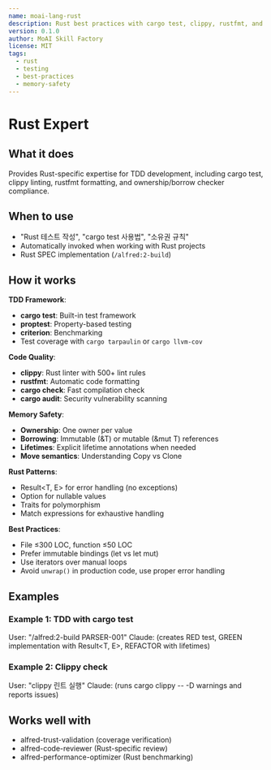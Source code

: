 ```yaml
---
name: moai-lang-rust
description: Rust best practices with cargo test, clippy, rustfmt, and ownership/borrow checker mastery
version: 0.1.0
author: MoAI Skill Factory
license: MIT
tags:
  - rust
  - testing
  - best-practices
  - memory-safety
---
```


# Rust Expert

## What it does

Provides Rust-specific expertise for TDD development, including cargo test, clippy linting, rustfmt formatting, and ownership/borrow checker compliance.

## When to use

- "Rust 테스트 작성", "cargo test 사용법", "소유권 규칙"
- Automatically invoked when working with Rust projects
- Rust SPEC implementation (`/alfred:2-build`)

## How it works

**TDD Framework**:
- **cargo test**: Built-in test framework
- **proptest**: Property-based testing
- **criterion**: Benchmarking
- Test coverage with `cargo tarpaulin` or `cargo llvm-cov`

**Code Quality**:
- **clippy**: Rust linter with 500+ lint rules
- **rustfmt**: Automatic code formatting
- **cargo check**: Fast compilation check
- **cargo audit**: Security vulnerability scanning

**Memory Safety**:
- **Ownership**: One owner per value
- **Borrowing**: Immutable (&T) or mutable (&mut T) references
- **Lifetimes**: Explicit lifetime annotations when needed
- **Move semantics**: Understanding Copy vs Clone

**Rust Patterns**:
- Result<T, E> for error handling (no exceptions)
- Option<T> for nullable values
- Traits for polymorphism
- Match expressions for exhaustive handling

**Best Practices**:
- File ≤300 LOC, function ≤50 LOC
- Prefer immutable bindings (let vs let mut)
- Use iterators over manual loops
- Avoid `unwrap()` in production code, use proper error handling

## Examples

### Example 1: TDD with cargo test
User: "/alfred:2-build PARSER-001"
Claude: (creates RED test, GREEN implementation with Result<T, E>, REFACTOR with lifetimes)

### Example 2: Clippy check
User: "clippy 린트 실행"
Claude: (runs cargo clippy -- -D warnings and reports issues)

## Works well with

- alfred-trust-validation (coverage verification)
- alfred-code-reviewer (Rust-specific review)
- alfred-performance-optimizer (Rust benchmarking)
